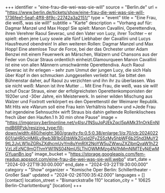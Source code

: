 +++
identifier = "eine-frau-die-wei-was-sie-will"
source = "Berlin.de"
url = "https://www.berlin.de/tickets/show/eine-frau-die-wei-was-sie-will-1736fee1-5eaf-4ff8-8f9c-22742a3a2151/"
type = "event"
title = "Eine Frau, die weiẞ, was sie will!"
subtitle = "Karte"
description = "Vorhang auf für: Dagmar Manzel und Max Hopp! Sie spielt: Manon Cavallini, Operettendiva, ihren Verehrer Raoul Severac, und den Vater von Lucy, ihrer Tochter – er spielt: eben jene Lucy sowie alle fünf Liebhaber der Cavallini und Lucys Hausfreund obendrein! In allen weiteren Rollen: Dagmar Manzel und Max Hopp! Eine atemlose Tour de Force, bei der das Orchester unter Adam Benzwi mit einem Feuerwerk an Märschen, Walzern und Chansons aus der Feder von Oscar Straus ordentlich einheizt.Glamourqueen Manon Cavallini ist eine von allen Männern umschwärmte Operettendiva. Auch Raoul Severac ist ihr erlegen – sehr zum Unmut der jungen Lucy, die sich Hals über Kopf in den schmucken Junggesellen verliebt hat. Sie bittet den Bühnenstar daher, auf Raoul zu verzichten und ihn ihr zu überlassen. Was sie nicht weiß: Manon ist ihre Mutter ... Mit Eine Frau, die weiß, was sie will! schuf Oscar Straus, einer der erfolgreichsten Operettenkomponisten der 1920er und -30er Jahre, ein Meisterwerk. In seiner wilden Mischung aus Walzer und Foxtrott verkörpert es den Operettenstil der Weimarer Republik. Mit Hits wie »Warum soll eine Frau kein Verhältnis haben« und »Jede Frau hat irgendeine Sehnsucht« wirft Straus bis dahin geltende Rollenklischees frech über den Haufen.1 h 30 min ohne Pause"
image = "https://imgproxy.berlinonline.net/v4IsrJ1NSuJqPJEkZqcI5pAMk31nOrkEnNImdB6RPzk/resizing_type:fill-down/width:480/height:360/gravity:fp:0.5:0.38/enlarge:1/q:70/cb:2024022601/aHR0cHM6Ly9wb3B1bGEtbWlkZGxld2FyZS5zMy5hbWF6b25hd3MuY29tL2JvLW1pZGRsZXdhcmUvYm8uYmRlX2NoYW5uZWwuZXZlbnQvaW1hZ2VzLzEzNC9mOThmYWI1NS04NmU5LThiOWMtMzg4Ni1hMmNlMTEyNjEwMGYuanBn.jpg"
image_bucket = "https://storage.googleapis.com/fem-readup.appspot.com/eine-frau-die-wei-was-sie-will.webp"
start_date = "2024-03-22T19:30:00.000"
end_date = "2024-03-22T19:30:00.000"
category = "Show"
organizer = "Komische Oper Berlin: Schillertheater - Großer Saal"
updated = "2024-02-26T00:35:42.000"
languages = []
[contact]
location_street = "Bismarckstraße 110"
location_city = " 10625 Berlin-Charlottenburg"
[location]
+++